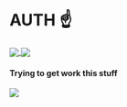 # AUTH ☝️

<p align="justify">
  <a href="https://github.com/anuraghazra/github-readme-stats">
    <img align="center" src="https://github-readme-stats.vercel.app/api?username=hazer-hazer&count_private=true&show_icons=true&theme=dracula&border_radius=6" />
  </a>

  <a href="https://github.com/anuraghazra/github-readme-stats">
    <img align="center" src="https://github-readme-stats.vercel.app/api/top-langs/?username=hazer-hazer&theme=dracula&langs_count=9999&layout=compact" />
  </a>
</p>

#### Trying to get work this stuff

<p align="justify">
  <a href="https://github.com/hazer-hazer/Jacy">
    <img align="center" src="https://github-readme-stats.vercel.app/api/pin/?username=hazer-hazer&repo=Jacy&theme=dracula&border_radius=10" />
  </a>
</p>
